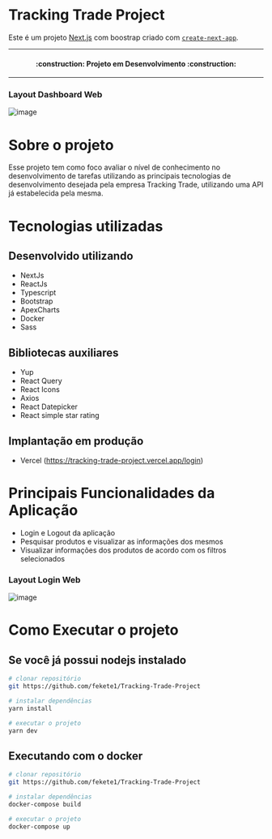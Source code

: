 

# Tracking Trade Project
Este é um projeto [Next.js](https://nextjs.org/) com boostrap criado com [`create-next-app`](https://github.com/vercel/next.js/tree/canary/packages/create-next-app).

<hr>
<h4 align="center"> 
    :construction:  Projeto em Desenvolvimento  :construction:
</h4>
<hr>

### Layout Dashboard Web
![image](https://user-images.githubusercontent.com/39523817/179016623-2a3d6dc5-9390-41e1-bea9-fe8b594afed9.png)

# Sobre o projeto
Esse projeto tem como foco avaliar o nível de conhecimento no desenvolvimento de tarefas utilizando as principais tecnologias de desenvolvimento desejada pela empresa Tracking Trade, utilizando uma API já estabelecida pela mesma.

# Tecnologias utilizadas
## Desenvolvido utilizando
- NextJs
- ReactJs
- Typescript
- Bootstrap
- ApexCharts
- Docker
- Sass

## Bibliotecas auxiliares
- Yup
- React Query
- React Icons
- Axios
- React Datepicker
- React simple star rating

## Implantação em produção
- Vercel
(https://tracking-trade-project.vercel.app/login)

# Principais Funcionalidades da Aplicação
- Login e Logout da aplicação
- Pesquisar produtos e visualizar as informações dos mesmos 
- Visualizar informações dos produtos de acordo com os filtros selecionados

### Layout Login Web
![image](https://user-images.githubusercontent.com/39523817/179017884-7edeeefc-9c90-4ec5-84ca-a229911db8a5.png)


# Como Executar o projeto


## Se você já possui nodejs instalado
```bash
# clonar repositório
git https://github.com/fekete1/Tracking-Trade-Project

# instalar dependências
yarn install

# executar o projeto
yarn dev
```

## Executando com o docker
```bash
# clonar repositório
git https://github.com/fekete1/Tracking-Trade-Project

# instalar dependências
docker-compose build

# executar o projeto
docker-compose up
```
